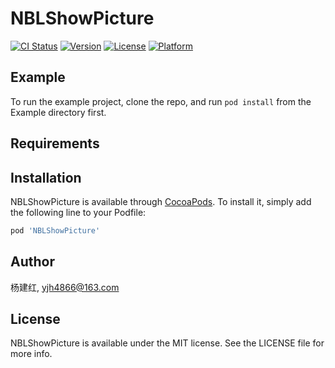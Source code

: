 # NBLShowPicture

[![CI Status](https://img.shields.io/travis/杨建红/NBLShowPicture.svg?style=flat)](https://travis-ci.org/杨建红/NBLShowPicture)
[![Version](https://img.shields.io/cocoapods/v/NBLShowPicture.svg?style=flat)](https://cocoapods.org/pods/NBLShowPicture)
[![License](https://img.shields.io/cocoapods/l/NBLShowPicture.svg?style=flat)](https://cocoapods.org/pods/NBLShowPicture)
[![Platform](https://img.shields.io/cocoapods/p/NBLShowPicture.svg?style=flat)](https://cocoapods.org/pods/NBLShowPicture)

## Example

To run the example project, clone the repo, and run `pod install` from the Example directory first.

## Requirements

## Installation

NBLShowPicture is available through [CocoaPods](https://cocoapods.org). To install
it, simply add the following line to your Podfile:

```ruby
pod 'NBLShowPicture'
```

## Author

杨建红, yjh4866@163.com

## License

NBLShowPicture is available under the MIT license. See the LICENSE file for more info.

